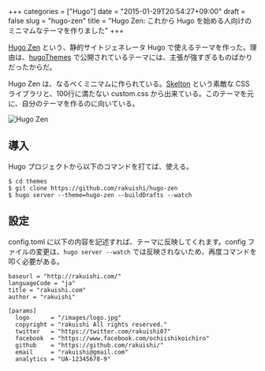+++
categories = ["Hugo"]
date = "2015-01-29T20:54:27+09:00"
draft = false
slug = "hugo-zen"
title = "Hugo Zen: これから Hugo を始める人向けのミニマムなテーマを作りました"
+++

[Hugo Zen](https://github.com/rakuishi/hugo-zen) という、静的サイトジェネレータ Hugo で使えるテーマを作った。理由は、[hugoThemes](https://github.com/spf13/hugoThemes) で公開されているテーマには、主張が強すぎるものばかりだったからだ。

Hugo Zen は、なるべくミニマムに作られている。[Skelton](http://getskeleton.com/) という素敵な CSS ライブラリと、100行に満たない custom.css から出来ている。このテーマを元に、自分のテーマを作るのに向いている。

![Hugo Zen](/images/2015/01/zen.jpg)

## 導入

Hugo プロジェクトから以下のコマンドを打てば、使える。

	$ cd themes
	$ git clone https://github.com/rakuishi/hugo-zen
	$ hugo server --theme=hugo-zen --buildDrafts --watch

## 設定

config.toml に以下の内容を記述すれば、テーマに反映してくれます。config ファイルの変更は、`hugo server --watch` では反映されないため、再度コマンドを叩く必要がある。

	baseurl = "http://rakuishi.com/"
	languageCode = "ja"
	title = "rakuishi.com"
	author = "rakuishi"

	[params]
	  logo      = "/images/logo.jpg"
	  copyright = "rakuishi All rights reserved."
	  twitter   = "https://twitter.com/rakuishi07"
	  facebook  = "https://www.facebook.com/ochiishikoichiro"
	  github    = "https://github.com/rakuishi/"
	  email     = "rakuishi@gmail.com"
	  analytics = "UA-12345678-9"